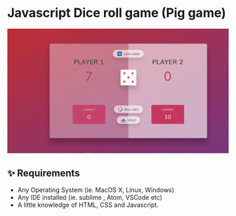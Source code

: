 # Javascript Dice roll game (Pig game)

![](pic.png)


## ✨ Requirements
* Any Operating System (ie. MacOS X, Linux, Windows)
* Any IDE installed (ie. sublime , Atom, VSCode etc)
* A little knowledge of HTML, CSS and Javascript.

